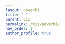 ```yaml
---
layout: powerbi
title: " "
parent: viz
permalink: /viz/powerbi/
nav_order: 1
author_profile: true
---
```

